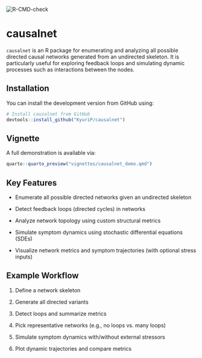 ![R-CMD-check](https://github.com/KyuriP/causalnet/actions/workflows/R-CMD-check.yaml/badge.svg)

# causalnet

`causalnet` is an R package for enumerating and analyzing all possible directed causal networks generated from an undirected skeleton. It is particularly useful for exploring feedback loops and simulating dynamic processes such as interactions between the nodes.

## Installation

You can install the development version from GitHub using:

```r
# Install causalnet from GitHub
devtools::install_github("KyuriP/causalnet")
```

## Vignette

A full demonstration is available via:

```r
quarto::quarto_preview("vignettes/causalnet_demo.qmd")
```

## Key Features

- Enumerate all possible directed networks given an undirected skeleton

- Detect feedback loops (directed cycles) in networks

- Analyze network topology using custom structural metrics

- Simulate symptom dynamics using stochastic differential equations (SDEs)

- Visualize network metrics and symptom trajectories (with optional stress inputs)

## Example Workflow

1. Define a network skeleton

2. Generate all directed variants

3. Detect loops and summarize metrics

4. Pick representative networks (e.g., no loops vs. many loops)

5. Simulate symptom dynamics with/without external stressors

6. Plot dynamic trajectories and compare metrics


